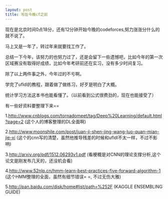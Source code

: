 ```yaml
---
layout: post
title: 写在今晚cf之前
---
```


现在是北京时间0点18分，还有12分钟开始今晚的codeforces,努力涨涨分什么的就不说了。

马上又是一年了，转过年来就要找工作了。

总结一下今年，该努力的也努力过了，还是会留下一些遗憾吧，比如今年的第一次区域赛没有取得好成绩，比如今年考研前还在实习，没有多少时间复习。

除了以上两件事之外，今年过的不亏啊。

学完了ufldl的教程，跟着做了做练习，好歹是明白了大概。

统计学习方法这本书也能看懂了。（以前看到公式很费劲的，现在也能接受了）

有一些好资料要整理下来==

1.http://www.cnblogs.com/tornadomeet/tag/Deep%20Learning/default.html?page=2 (这个人的博客整理的DL全面啊)

2.http://www.moonshile.com/post/juan-ji-shen-jing-wang-luo-quan-mian-jie-xi (这个的cnn写的清楚，虽然他推导残差的时候和ufldl不太一样，不过不影响)

3.http://arxiv.org/pdf/1512.06293v1.pdf (看梗概是对CNN的理论支撑分析,这个论文是刚发布几天的，还没机会看)

4.http://www.52nlp.cn/hmm-learn-best-practices-five-forward-algorithm-1 (这个HMM整理的全面，虽然有细节错误= =, 不过无伤大雅)

5.http://pan.baidu.com/disk/home#list/path=%252F (KAGGLE ENSEMBLING GUIDE)

